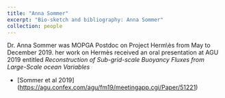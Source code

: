 ```yaml
---
title: "Anna Sommer"
excerpt: "Bio-sketch and bibliography: Anna Sommer"
collection: people
---
```


Dr. Anna Sommer was MOPGA Postdoc on Project Herm\ès from May to December 2019. her work on Hermès received an oral presentation at AGU 2019 entitled _Reconstruction of Sub-grid-scale Buoyancy Fluxes from Large-Scale ocean Variables_

* [Sommer et al 2019] (https://agu.confex.com/agu/fm19/meetingapp.cgi/Paper/51221)
